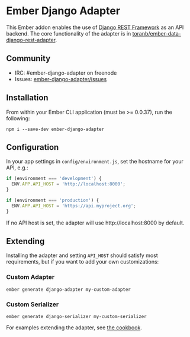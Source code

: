 Ember Django Adapter
====================

This Ember addon enables the use of [Django REST Framework][] as an API
backend.  The core functionality of the adapter is in 
[toranb/ember-data-django-rest-adapter][].


Community
---------

* IRC: #ember-django-adapter on freenode
* Issues: [ember-django-adapter/issues][]


Installation
------------

From within your Ember CLI application (must be >= 0.0.37), run the following:

```console
npm i --save-dev ember-django-adapter
```


Configuration
-------------

In your app settings in `config/environment.js`, set the hostname for your API, 
e.g.:

```js
if (environment === 'development') {
  ENV.APP.API_HOST = 'http://localhost:8000';
}

if (environment === 'production') {
  ENV.APP.API_HOST = 'https://api.myproject.org';
}
```

If no API host is set, the adapter will use http://localhost:8000 by default.


Extending
---------

Installing the adapter and setting `API_HOST` should satisfy most requirements, 
but if you want to add your own customizations:

### Custom Adapter

```console
ember generate django-adapter my-custom-adapter
```

### Custom Serializer

```console
ember generate django-serializer my-custom-serializer
```

For examples extending the adapter, see [the cookbook][].



[Django REST Framework]: http://www.django-rest-framework.org/
[toranb/ember-data-django-rest-adapter]: https://github.com/toranb/ember-data-django-rest-adapter
[ember-django-adapter/issues]: https://github.com/dustinfarris/ember-django-adapter/issues
[the cookbook]: https://github.com/dustinfarris/ember-django-adapter/wiki/Cookbook
